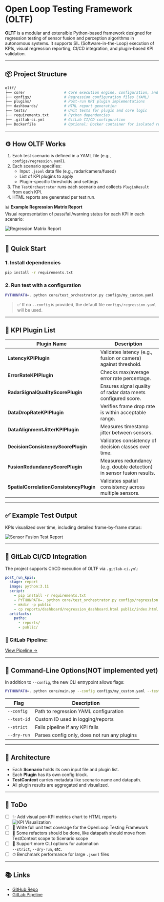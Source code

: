 # Open Loop Testing Framework (OLTF)

**OLTF** is a modular and extensible Python-based framework designed for regression testing of sensor fusion and perception algorithms in autonomous systems. It supports SIL (Software-in-the-Loop) execution of KPIs, visual regression reporting, CI/CD integration, and plugin-based KPI validation.

---

## 📦 Project Structure

```bash
oltf/
├── core/                  # Core execution engine, configuration, and orchestrator
├── configs/               # Regression configuration files (YAML)
├── plugins/               # Post-run KPI plugin implementations
├── dashboards/            # HTML report generation
├── tests/                 # Unit tests for plugin and core logic
├── requirements.txt       # Python dependencies
├── .gitlab-ci.yml         # GitLab CI/CD configuration
├── Dockerfile             # Optional: Docker container for isolated runs
```

---

## ⚙️ How OLTF Works

1. Each test scenario is defined in a YAML file (e.g., `configs/regression.yaml`).
2. Each scenario specifies:
   - Input `.jsonl` data file (e.g., radar/camera/fused)
   - List of KPI plugins to apply
   - Plugin-specific thresholds and settings
3. The `TestOrchestrator` runs each scenario and collects `PluginResult` from each KPI.
4. HTML reports are generated per test run.

📊 **Example Regression Matrix Report**  
Visual representation of pass/fail/warning status for each KPI in each scenario:

![Regression Matrix Report](./dashboards/RegressionMatrixTestReport.JPG)

---

## 🚀 Quick Start

### 1. Install dependencies

```bash
pip install -r requirements.txt
```

### 2. Run test with a configuration

```bash
PYTHONPATH=. python core/test_orchestrator.py configs/my_custom.yaml
```

> ✅ If no `--config` is provided, the default file `configs/regression.yaml` will be used.

---

## 🧠 KPI Plugin List

| Plugin Name | Description |
|------------|-------------|
| **LatencyKPIPlugin** | Validates latency (e.g., fusion or camera) against threshold. |
| **ErrorRateKPIPlugin** | Checks max/average error rate percentage. |
| **RadarSignalQualityScorePlugin** | Ensures signal quality of radar data meets configured score. |
| **DataDropRateKPIPlugin** | Verifies frame drop rate is within acceptable range. |
| **DataAlignmentJitterKPIPlugin** | Measures timestamp jitter between sensors. |
| **DecisionConsistencyScorePlugin** | Validates consistency of decision classes over time. |
| **FusionRedundancyScorePlugin** | Measures redundancy (e.g. double detection) in sensor fusion results. |
| **SpatialCorrelationConsistencyPlugin** | Validates spatial consistency across multiple sensors. |

---

## ✅ Example Test Output

KPIs visualized over time, including detailed frame-by-frame status:

![Sensor Fusion Test Report](./dashboards/SensorFusionTestReport.JPG)

---

## 🧪 GitLab CI/CD Integration

The project supports CI/CD execution of OLTF via `.gitlab-ci.yml`:

```yaml
post_run_kpis:
  stage: report
  image: python:3.11
  script:
    - pip install -r requirements.txt
    - PYTHONPATH=. python core/test_orchestrator.py configs/regression.yaml
    - mkdir -p public
    - cp reports/dashboard/regression_dashboard.html public/index.html
  artifacts:
    paths:
      - reports/
      - public/
```

### 🔗 GitLab Pipeline:  
[View Pipeline →](https://gitlab.com/pmatesov/oltf/-/pipelines)

---

## 📌 Command-Line Options(NOT implemented yet)

In addition to `--config`, the new CLI entrypoint allows flags:

```bash
PYTHONPATH=. python core/main.py --config configs/my_custom.yaml --test-id BUILD-1234
```

| Flag | Description |
|------|-------------|
| `--config` | Path to regression YAML configuration |
| `--test-id` | Custom ID used in logging/reports |
| `--strict` | Fails pipeline if any KPI fails |
| `--dry-run` | Parses config only, does not run any plugins |

---

## 🧱 Architecture

- Each **Scenario** holds its own input file and plugin list.
- Each **Plugin** has its own config block.
- **TestContext** carries metadata like scenario name and datapath.
- All plugin results are aggregated and visualized.

---

## 📅 ToDo

- [ ] ✨ Add visual per-KPI metrics chart to HTML reports  
  ![KPI Visualization](./dashboards/SensorFusionTestReport.JPG)
- [ ] 🧪 Write full unit test coverage for the OpenLoop Testing Framework
- [ ] 🔧 Some refactors should be done, like datapath should move from TestContext scope to Scenario scope 
- [ ] 🔧 Support more CLI options for automation  
  `--strict`, `--dry-run`, etc.
- [ ] ⏱ Benchmark performance for large `.jsonl` files

---

## 📚 Links

- [GitHub Repo](https://github.com/pmatesov/oltf)
- [GitLab Pipeline](https://gitlab.com/pmatesov/oltf/-/pipelines)